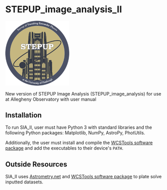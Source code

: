 # STEPUP_image_analysis_II 

<img src="https://github.com/helenarichie/helenarichie/blob/master/images/STEPUP_logo.png" alt="logo" width="200"/>

New version of STEPUP Image Analysis (STEPUP_image_analysis) for use at Allegheny Observatory with user manual

## Installation
To run SIA_II, user must have Python 3 with standard libraries and the following Python packages: Matplotlib, NumPy, AstroPy, PhotUtils.

Additionally, the user must install and compile the [WCSTools software package](http://tdc-www.harvard.edu/wcstools/) and add the executables to their device's `PATH`.

## Outside Resources
SIA_II uses [Astrometry.net](http://astrometry.net/) and [WCSTools software package](http://tdc-www.harvard.edu/wcstools/) to plate solve inputted datasets.

